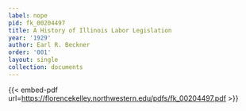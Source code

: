```yaml
---
label: nope
pid: fk_00204497
title: A History of Illinois Labor Legislation
year: '1929'
author: Earl R. Beckner
order: '001'
layout: single
collection: documents
---
```



{{< embed-pdf url=https://florencekelley.northwestern.edu/pdfs/fk_00204497.pdf >}}